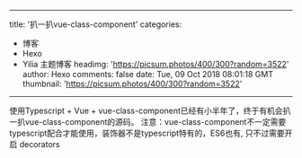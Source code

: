 
---
title: '扒一扒vue-class-component'
categories: 
 - 博客
 - Hexo
 - Yilia 主题博客
headimg: 'https://picsum.photos/400/300?random=3522'
author: Hexo
comments: false
date: Tue, 09 Oct 2018 08:01:18 GMT
thumbnail: 'https://picsum.photos/400/300?random=3522'
---

<div>   
使用Typescript + Vue + vue-class-component已经有小半年了，终于有机会扒一扒vue-class-component的源码。
注意：vue-class-component不一定需要typescript配合才能使用，装饰器不是typescript特有的，ES6也有, 只不过需要开启 decorators
      
      
</div>
            